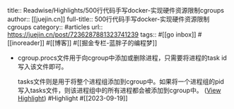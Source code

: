 title:: Readwise/Highlights/500行代码手写docker-实现硬件资源限制cgroups
author:: [[juejin.cn]]
full-title:: 500行代码手写docker-实现硬件资源限制cgroups
category:: #articles
url:: https://juejin.cn/post/7236287881323741239
tags:: #[[go inbox]] #[[inoreader]] #[[博客]] #[[掘金专栏-蓝胖子的编程梦]]
- cgroup.procs文件用于向cgroup中添加或删除进程，只需要将进程的task id写入该文件即可。
  
  tasks文件则是用于将整个进程组添加到cgroup中。如果将一个进程组的pid写入tasks文件，则该进程组中的所有进程都会被添加到cgroup中。 ([View Highlight](https://read.readwise.io/read/01hanknxy3anj8jseq28qxebfy)) #Highlight #[[2023-09-19]]